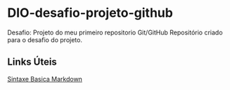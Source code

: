 # DIO-desafio-projeto-github
Desafio: Projeto do meu primeiro repositorio Git/GitHub
Repositório criado para o desafio do projeto.
## Links Úteis 
[Sintaxe Basica Markdown](https://www.markdownguide.org/basic-syntax/)
